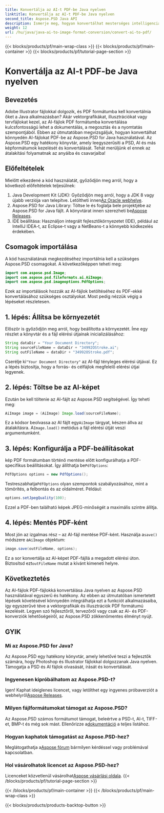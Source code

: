```yaml
---
title: Konvertálja az AI-t PDF-be Java nyelven
linktitle: Konvertálja az AI-t PDF-be Java nyelven
second_title: Aspose.PSD Java API
description: Ismerje meg, hogyan konvertálhat mesterséges intelligencia fájlokat PDF formátumba Java nyelven az Aspose.PSD segítségével. Kövesse részletes, lépésenkénti útmutatónkat a fájlkonverziók hatékony kezeléséhez.
weight: 12
url: /hu/java/java-ai-to-image-format-conversion/convert-ai-to-pdf/
---
```


{{< blocks/products/pf/main-wrap-class >}}
{{< blocks/products/pf/main-container >}}
{{< blocks/products/pf/tutorial-page-section >}}

# Konvertálja az AI-t PDF-be Java nyelven

## Bevezetés
Adobe Illustrator fájlokkal dolgozik, és PDF formátumba kell konvertálnia őket a Java alkalmazásban? Akár vektorgrafikákat, illusztrációkat vagy tervfájlokat kezel, az AI-fájlok PDF formátumba konvertálása kulcsfontosságú lehet a dokumentálás, a megosztás és a nyomtatás szempontjából. Ebben az útmutatóban megvizsgáljuk, hogyan konvertálhat könnyedén AI-fájlokat PDF-be az Aspose.PSD for Java használatával. Az Aspose.PSD egy hatékony könyvtár, amely leegyszerűsíti a PSD, AI és más képformátumok kezelését és konvertálását. Tehát merüljünk el ennek az átalakítási folyamatnak az anyáiba és csavarjaiba!
## Előfeltételek
Mielőtt elkezdené a kód használatát, győződjön meg arról, hogy a következő előfeltételek teljesülnek:
1.  Java Development Kit (JDK): Győződjön meg arról, hogy a JDK 8 vagy újabb verziója van telepítve. Letöltheti innen[Az Oracle webhelye](https://www.oracle.com/java/technologies/javase-downloads.html).
2.  Aspose.PSD for Java Library: Töltse le és foglalja bele projektjébe az Aspose.PSD for Java fájlt. A könyvtárat innen szerezheti be[Aspose Releases](https://releases.aspose.com/psd/java/).
3. IDE beállítása: Használjon integrált fejlesztőkörnyezetet (IDE), például az IntelliJ IDEA-t, az Eclipse-t vagy a NetBeans-t a könnyebb kódkezelés érdekében.
## Csomagok importálása
A kód használatának megkezdéséhez importálnia kell a szükséges Aspose.PSD csomagokat. A következőképpen teheti meg:
```java
import com.aspose.psd.Image;
import com.aspose.psd.fileformats.ai.AiImage;
import com.aspose.psd.imageoptions.PdfOptions;
```
Ezek az importálások hozzák az AI-fájlok betöltéséhez és PDF-ekké konvertálásához szükséges osztályokat. Most pedig nézzük végig a lépéseket részletesen.

## 1. lépés: Állítsa be környezetét
Először is győződjön meg arról, hogy beállította a környezetét. Íme egy részlet a könyvtár és a fájl elérési útjainak inicializálásához:
```java
String dataDir = "Your Document Directory"; 
String sourceFileName = dataDir + "34992OStroke.ai";
String outFileName = dataDir + "34992OStroke.pdf";
```
 Cserélje ki`"Your Document Directory"` az AI-fájl tényleges elérési útjával. Ez a lépés biztosítja, hogy a forrás- és célfájlok megfelelő elérési útjai legyenek.
## 2. lépés: Töltse be az AI-képet
Ezután be kell töltenie az AI-fájlt az Aspose.PSD segítségével. Így teheti meg:
```java
AiImage image = (AiImage) Image.load(sourceFileName);
```
 Ez a kódsor beolvassa az AI fájlt egy`AiImage` tárgyat, készen állva az átalakításra. A`Image.load()` metódus a fájl elérési útját veszi argumentumként.
## 3. lépés: Konfigurálja a PDF-beállításokat
 kép PDF formátumban történő mentése előtt konfigurálhatja a PDF-specifikus beállításokat. Így állíthatja be`PdfOptions`:
```java
PdfOptions options = new PdfOptions();
```
 Testreszabhatja`PdfOptions` olyan szempontok szabályozásához, mint a tömörítés, a felbontás és az oldalméret. Például:
```java
options.setJpegQuality(100);
```
Ezzel a PDF-ben található képek JPEG-minőségét a maximális szintre állítja.
## 4. lépés: Mentés PDF-ként
 Most jön az izgalmas rész – az AI-fájl mentése PDF-ként. Használja a`save()` módszere a`AiImage` objektum:
```java
image.save(outFileName, options);
```
 Ez a sor konvertálja az AI-képet PDF-fájllá a megadott elérési úton. Biztosítsd ezt`outFileName` mutat a kívánt kimeneti helyre.

## Következtetés
Az AI-fájlok PDF-fájlokká konvertálása Java nyelven az Aspose.PSD használatával egyszerű és hatékony. Az ebben az útmutatóban ismertetett lépések követésével könnyedén integrálhatja ezt a funkciót alkalmazásaiba, így egyszerűvé téve a vektorgrafikák és illusztrációk PDF formátumú kezelését. Legyen szó fejlesztőről, tervezőről vagy csak az AI- és PDF-konverziók lehetőségeiről, az Aspose.PSD zökkenőmentes élményt nyújt.
## GYIK
### Mi az Aspose.PSD for Java?
Az Aspose.PSD egy hatékony könyvtár, amely lehetővé teszi a fejlesztők számára, hogy Photoshop és Illustrator fájlokkal dolgozzanak Java nyelven. Támogatja a PSD és AI fájlok olvasását, írását és konvertálását.
### Ingyenesen kipróbálhatom az Aspose.PSD-t?
 Igen! Kaphat ideiglenes licencet, vagy letölthet egy ingyenes próbaverziót a webhelyről[Aspose Releases](https://releases.aspose.com/psd/java/).
### Milyen fájlformátumokat támogat az Aspose.PSD?
 Az Aspose.PSD számos formátumot támogat, beleértve a PSD-t, AI-t, TIFF-et, BMP-t és még sok mást. Ellenőrizze a[dokumentáció](https://reference.aspose.com/psd/java/) a teljes listához.
### Hogyan kaphatok támogatást az Aspose.PSD-hez?
 Meglátogathatja a[Aspose fórum](https://forum.aspose.com/c/psd/34) bármilyen kérdéssel vagy problémával kapcsolatban.
### Hol vásárolhatok licencet az Aspose.PSD-hez?
 Licenceket közvetlenül vásárolhat[Aspose vásárlási oldala](https://purchase.aspose.com/buy).
{{< /blocks/products/pf/tutorial-page-section >}}

{{< /blocks/products/pf/main-container >}}
{{< /blocks/products/pf/main-wrap-class >}}

{{< blocks/products/products-backtop-button >}}
